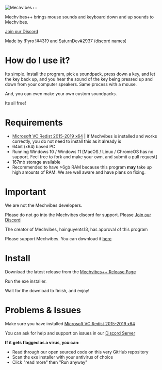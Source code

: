 ![Mechvibes++](https://i.imgur.com/IJsQMg1.png)

Mechvibes++ brings mouse sounds and keyboard down and up sounds to Mechvibes.

[Join our Discord](https://discord.gg/WR5Ax6vXNU)

Made by !Pyro !#4319 and SaturnDev#2937 (discord names)

# How do I use it?

Its simple. Install the program, pick a soundpack, press down a key, and let the key back up, and you hear the sound of the key being pressed up and down from your computer speakers. Same process with a mouse.

And, you can even make your own custom soundpacks.

Its all free!

# Requirements 

- [Microsoft VC Redist 2015-2019 x64](https://aka.ms/vs/16/release/vc_redist.x64.exe) | If Mechvibes is installed and works correctly, you do not need to install this as it already is 
- 64bit (x64) based PC
- Running Windows 10 / Windows 11 [MacOS / Linux / ChromeOS has no support. Feel free to fork and make your own, and submit a pull request]
- 167mb storage available 
- Recommended to have >6gb RAM because this program **may** take up high amounts of RAM. We are well aware and have plans on fixing.

# Important

We are not the Mechvibes developers. 

Please do not go into the Mechvibes discord for support. Please [Join our Discord](https://discord.gg/WR5Ax6vXNU)

The creator of Mechvibes, hainguyents13, has approval of this program

Please support Mechvibes. You can download it [here](https://mechvibes.com/download/)

# Install

Download the latest release from the [Mechvibes++ Release Page](https://github.com/PyroCalzone/MechVibesModified/releases/latest)

Run the exe installer.

Wait for the download to finish, and enjoy!

# Problems & Issues

Make sure you have installed [Microsoft VC Redist 2015-2019 x64](https://aka.ms/vs/16/release/vc_redist.x64.exe) 

You can ask for help and support on issues in our [Discord Server](https://discord.gg/WR5Ax6vXNU)


**If it gets flagged as a virus, you can:**
- Read through our open sourced code on this very GitHub repository 
- Scan the exe installer with your antivirus of choice
- Click "read more" then "Run anyway"




